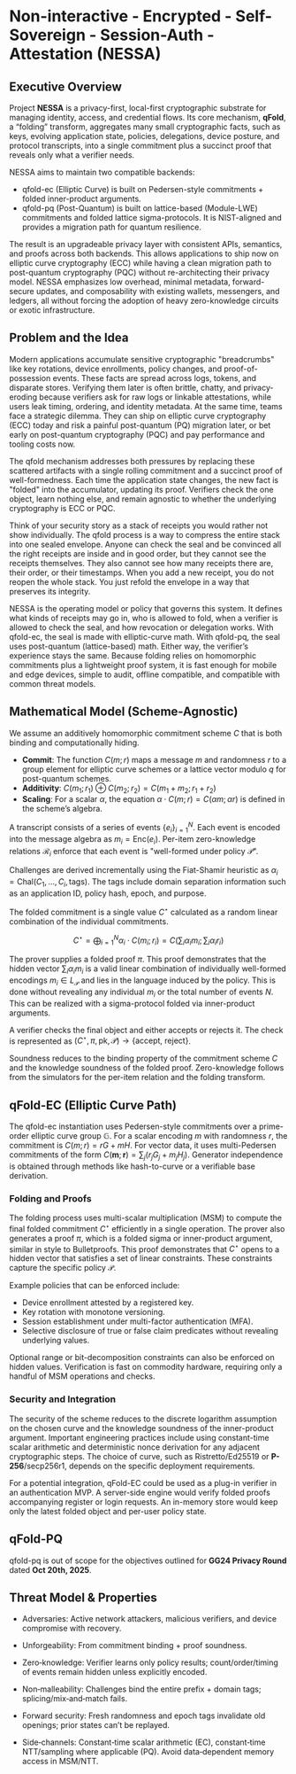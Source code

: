 # Non-interactive - Encrypted - Self-Sovereign - Session-Auth - Attestation (NESSA)

## Executive Overview
Project **NESSA** is a privacy-first, local-first cryptographic substrate for managing identity, access, and credential flows. Its core mechanism, **qFold**, a “folding” transform, aggregates many small cryptographic facts, such as keys, evolving application state, policies, delegations, device posture, and protocol transcripts, into a single commitment plus a succinct proof that reveals only what a verifier needs. 

NESSA aims to maintain two compatible backends:
- qfold-ec (Elliptic Curve) is built on Pedersen-style commitments + folded inner-product arguments.
- qfold-pq (Post-Quantum) is built on lattice-based (Module-LWE) commitments and folded lattice sigma-protocols. It is NIST-aligned and provides a migration path for quantum resilience.

The result is an upgradeable privacy layer with consistent APIs, semantics, and proofs across both backends. This allows applications to ship now on elliptic curve cryptography (ECC) while having a clean migration path to post-quantum cryptography (PQC) without re-architecting their privacy model. NESSA emphasizes low overhead, minimal metadata, forward-secure updates, and composability with existing wallets, messengers, and ledgers, all without forcing the adoption of heavy zero-knowledge circuits or exotic infrastructure.

## Problem and the Idea
Modern applications accumulate sensitive cryptographic "breadcrumbs" like key rotations, device enrollments, policy changes, and proof-of-possession events. These facts are spread across logs, tokens, and disparate stores. Verifying them later is often brittle, chatty, and privacy-eroding because verifiers ask for raw logs or linkable attestations, while users leak timing, ordering, and identity metadata. At the same time, teams face a strategic dilemma. They can ship on elliptic curve cryptography (ECC) today and risk a painful post-quantum (PQ) migration later, or bet early on post-quantum cryptography (PQC) and pay performance and tooling costs now.

The qfold mechanism addresses both pressures by replacing these scattered artifacts with a single rolling commitment and a succinct proof of well-formedness. Each time the application state changes, the new fact is "folded" into the accumulator, updating its proof. Verifiers check the one object, learn nothing else, and remain agnostic to whether the underlying cryptography is ECC or PQC.

Think of your security story as a stack of receipts you would rather not show individually. The qfold process is a way to compress the entire stack into one sealed envelope. Anyone can check the seal and be convinced all the right receipts are inside and in good order, but they cannot see the receipts themselves. They also cannot see how many receipts there are, their order, or their timestamps. When you add a new receipt, you do not reopen the whole stack. You just refold the envelope in a way that preserves its integrity.

NESSA is the operating model or policy that governs this system. It defines what kinds of receipts may go in, who is 
allowed to fold, when a verifier is allowed to check the seal, and how revocation or delegation works. With qfold-ec,
the seal is made with elliptic-curve math. With qfold-pq, the seal uses post-quantum (lattice-based) math. Either way, 
the verifier’s experience stays the same. Because folding relies on homomorphic commitments plus a lightweight proof 
system, it is fast enough for mobile and edge devices, simple to audit, offline compatible, and compatible with common 
threat 
models.

## Mathematical Model (Scheme-Agnostic)
We assume an additively homomorphic commitment scheme $C$ that is both binding and computationally hiding.
- **Commit**: The function $C(m;r)$ maps a message $m$ and randomness $r$ to a group element for elliptic curve schemes 
or a lattice vector modulo $q$ for post-quantum schemes.
- **Additivity**: $C(m_1; r_1) \oplus C(m_2; r_2) = C(m_1 + m_2; r_1 + r_2)$
- **Scaling**: For a scalar $\alpha$, the equation $\alpha \cdot C(m; r) = C(\alpha m; \alpha r)$ is defined in the scheme’s algebra.

A transcript consists of a series of events $\{e_i\}_{i=1}^N$. Each event is encoded into the message algebra as $m_i = \mathsf{Enc}(e_i)$. Per-item zero-knowledge relations $\mathcal{R}_i$ enforce that each event is "well-formed under policy $\mathcal{P}$".

Challenges are derived incrementally using the Fiat-Shamir heuristic as $\alpha_i = \mathsf{Chal}(C_1, \dots, C_i, \mathrm{tags})$. The tags include domain separation information such as an application ID, policy hash, epoch, and purpose.

The folded commitment is a single value $C^\star$ calculated as a random linear combination of the individual commitments. 

$$C^\star = \bigoplus_{i=1}^{N} \alpha_i \cdot C(m_i; r_i) = C\left(\sum_i \alpha_i m_i ; \sum_i \alpha_i r_i\right)$$ 

The prover supplies a folded proof $\pi$. This proof demonstrates that the hidden vector $\sum_i \alpha_i m_i$ is a valid linear combination of individually well-formed encodings $m_i \in L_{\mathcal{P}}$ and lies in the language induced by the policy. This is done without revealing any individual $m_i$ or the total number of events $N$. This can be realized with a sigma-protocol folded via inner-product arguments.

A verifier checks the final object and either accepts or rejects it. The check is represented as $(C^{\star}, \pi, \mathsf{pk}, \mathcal{P}) \rightarrow \{\text{accept, reject}\}$.

Soundness reduces to the binding property of the commitment scheme $C$ and the knowledge soundness of the folded proof. Zero-knowledge follows from the simulators for the per-item relation and the folding transform.

## qFold-EC (Elliptic Curve Path)
The qfold-ec instantiation uses Pedersen-style commitments over a prime-order elliptic curve group $\mathbb{G}$. For a scalar encoding $m$ with randomness $r$, the commitment is $C(m;r) = rG + mH$. For vector data, it uses multi-Pedersen commitments of the form $C(\mathbf{m}; \mathbf{r}) = \sum_j (r_j G_j + m_j H_j)$. Generator independence is obtained through methods like hash-to-curve or a verifiable base derivation.

### Folding and Proofs
The folding process uses multi-scalar multiplication (MSM) to compute the final folded commitment $C^\star$ efficiently in a single operation. The prover also generates a proof $\pi$, which is a folded sigma or inner-product argument, similar in style to Bulletproofs. This proof demonstrates that $C^\star$ opens to a hidden vector that satisfies a set of linear constraints. These constraints capture the specific policy $\mathcal{P}$.

Example policies that can be enforced include:
- Device enrollment attested by a registered key.
- Key rotation with monotone versioning.
- Session establishment under 
multi-factor authentication (MFA).
- Selective disclosure of true or false claim predicates without revealing underlying values.

Optional range or bit-decomposition constraints can also be enforced on hidden values. Verification is fast on commodity hardware, requiring only a handful of MSM operations and checks.

### Security and Integration
The security of the scheme reduces to the discrete logarithm assumption on the chosen curve and the knowledge soundness of the inner-product argument. Important engineering practices include using constant-time scalar arithmetic and deterministic nonce derivation for any adjacent cryptographic steps. The choice of curve, such as Ristretto/Ed25519 or **P-256**/secp256r1, depends on the specific deployment requirements.

For a potential integration, qFold-EC could be used as a plug-in verifier in an authentication MVP. A server-side engine would verify folded proofs accompanying register or login requests. An in-memory store would keep only the latest folded object and per-user policy state.

## qFold-PQ 
qfold-pq is out of scope for the objectives outlined for **GG24 Privacy Round** dated **Oct 20th, 2025**. 

## Threat Model & Properties

- Adversaries: Active network attackers, malicious verifiers, and device compromise with recovery.

- Unforgeability: From commitment binding + proof soundness.

- Zero‑knowledge: Verifier learns only policy results; count/order/timing of events remain hidden unless explicitly 
encoded.

- Non‑malleability: Challenges bind the entire prefix + domain tags; splicing/mix‑and‑match fails.

- Forward security: Fresh randomness and epoch tags invalidate old openings; prior states can’t be replayed.

- Side‑channels: Constant‑time scalar arithmetic (EC), constant‑time NTT/sampling where applicable (PQ). Avoid 
data‑dependent memory access in MSM/NTT.
